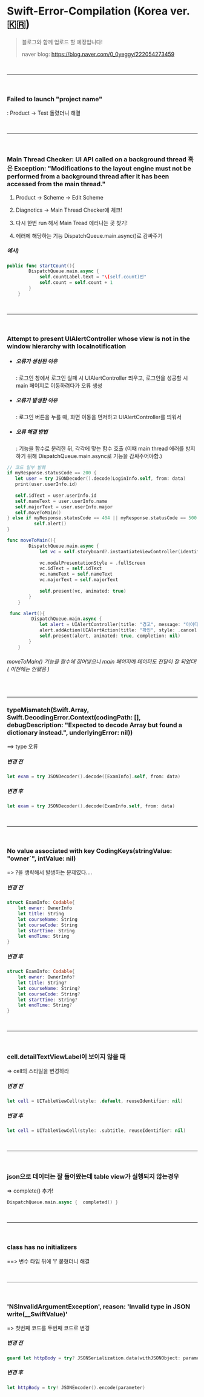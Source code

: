 # Swift-Error-Compilation (Korea ver. 🇰🇷) 

> 블로그와 함께 업로드 할 예정입니다!
>
> naver blog: https://blog.naver.com/0_0yeggy/222054273459



</br>


-----

</br>


### Failed to launch "project name"

: Product -> Test 돌렸더니 해결



</br>



-----



</br>



### Main Thread Checker: UI API called on a background thread 혹은 Exception: "Modifications to the layout engine must not be performed from a background thread after it has been accessed from the main thread."

1. Product -> Scheme -> Edit Scheme 

2. Diagnotics -> Main Thread Checker에 체크!
3. 다시 한번 run 해서 Main Tread 에러나는 곳 찾기!
4. 에러에 해당하는 기능 DispatchQueue.main.async()로 감싸주기



##### 예시)

```swift
public func startCount(){
        DispatchQueue.main.async {
            self.countLabel.text = "\(self.count)번"
            self.count = self.count + 1
        }
    }
```

</br>



----



</br>



### **Attempt to present UIAlertController whose view is not in the window hierarchy with localnotification**

- ##### 오류가 생성된 이유

  : 로그인 창에서 로그인 실패 시 UIAlertController 띄우고, 로그인을 성공할 시 main 페이지로 이동하려다가 오류 생성

- ##### 오류가 발생한 이유

  : 로그인 버튼을 누를 때, 화면 이동을 먼저하고 UIAlertController를 띄워서

- ##### 오류 해결 방법

  : 기능을 함수로 분리한 뒤, 각각에 맞는 함수 호출 (이때 main thread 에러를 방지하기 위해 DispatchQueue.main.async로 기능을 감싸주어야함.)

```swift
// 코드 일부 발췌
if myResponse.statusCode == 200 {
   let user = try JSONDecoder().decode(LoginInfo.self, from: data)
   print(user.userInfo.id)
                        
   self.idText = user.userInfo.id
   self.nameText = user.userInfo.name
   self.majorText = user.userInfo.major
   self.moveToMain()                        
} else if myResponse.statusCode == 404 || myResponse.statusCode == 500 {
          self.alert()
}

func moveToMain(){
        DispatchQueue.main.async {
            let vc = self.storyboard?.instantiateViewController(identifier: "main") as! MainViewController
                          
            vc.modalPresentationStyle = .fullScreen
            vc.idText = self.idText
            vc.nameText = self.nameText
            vc.majorText = self.majorText
                          
            self.present(vc, animated: true)
        }
    }

 func alert(){
         DispatchQueue.main.async {
            let alert = UIAlertController(title: "경고", message: "아이디 또는 비밀번호를 잘못 입력하셨습니다.", preferredStyle: .alert)
            alert.addAction(UIAlertAction(title: "확인", style: .cancel, handler: nil))
            self.present(alert, animated: true, completion: nil)
        }
    }
```



###### moveToMain() 기능을 함수에 집어넣으니 main 페이지에 데이터도 전달이 잘 되었다! ( 이전에는 안됐음 )



</br>



-----



###  **typeMismatch(Swift.Array<Any>, Swift.DecodingError.Context(codingPath: [], debugDescription: "Expected to decode Array<Any> but found a dictionary instead.", underlyingError: nil))**

==> type 오류



##### 변경 전

```swift
let exam = try JSONDecoder().decode([ExamInfo].self, from: data)
```

##### 변경 후

```swift
let exam = try JSONDecoder().decode(ExamInfo.self, from: data)
```



</br>



-----



</br>



### **No value associated with key CodingKeys(stringValue: \"owner`\", intValue: nil)**

=> ?을 생략해서 발생하는 문제였다....

##### 변경 전

```swift
struct ExamInfo: Codable{
    let owner: OwnerInfo
    let title: String
    let courseName: String
    let courseCode: String
    let startTime: String
    let endTime: String
}
```



##### 변경 후

```swift
struct ExamInfo: Codable{
    let owner: OwnerInfo?
    let title: String?
    let courseName: String?
    let courseCode: String?
    let startTime: String?
    let endTime: String?
}
```



</br>



----



</br>



### **cell.detailTextViewLabel이 보이지 않을 때**

=> cell의 스타일을 변경하라

##### 변경 전

```swift
let cell = UITableViewCell(style: .default, reuseIdentifier: nil)
```



##### 변경 후

```swift
let cell = UITableViewCell(style: .subtitle, reuseIdentifier: nil)
```



</br>



-----



</br>

### **json으로 데이터는 잘 들어왔는데 table view가 실행되지 않는경우**

=> complete() 추가! 

```swift
DispatchQueue.main.async {  completed() }
```



</br>



---



</br>



### **class has no initializers**

==> 변수 타입 뒤에 '!' 붙혔더니 해결



</br>



----



</br>



### **'NSInvalidArgumentException', reason: 'Invalid type in JSON write(__SwiftValue)'**

=> 첫번째 코드를 두번째 코드로 변경

##### 변경 전

```swift
guard let httpBody = try? JSONSerialization.data(withJSONObject: parameter, options: []) else { return }
```



##### 변경 후

```swift
let httpBody = try! JSONEncoder().encode(parameter)
```

